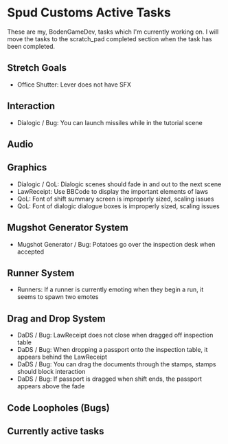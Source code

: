 # Spud Customs Active Tasks
These are my, BodenGameDev, tasks which I'm currently working on.
I will move the tasks to the scratch_pad completed section when the task has been completed.


## Stretch Goals
- Office Shutter: Lever does not have SFX

## Interaction
- Dialogic / Bug: You can launch missiles while in the tutorial scene

## Audio

## Graphics
- Dialogic / QoL: Dialogic scenes should fade in and out to the next scene
- LawReceipt: Use BBCode to display the important elements of laws
- QoL: Font of shift summary screen is improperly sized, scaling issues
- QoL: Font of dialogic dialogue boxes is improperly sized, scaling issues

## Mugshot Generator System
- Mugshot Generator / Bug: Potatoes go over the inspection desk when accepted

## Runner System
- Runners: If a runner is currently emoting when they begin a run, it seems to spawn two emotes

## Drag and Drop System
- DaDS / Bug: LawReceipt does not close when dragged off inspection table
- DaDS / Bug: When dropping a passport onto the inspection table, it appears behind the LawReceipt
- DaDS / Bug: You can drag the documents through the stamps, stamps should block interaction
- DaDS / Bug: If passport is dragged when shift ends, the passport appears above the fade

## Code Loopholes (Bugs)


## Currently active tasks
